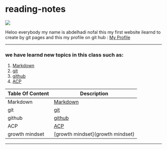 # reading-notes

![](http://news.efinancialcareers.com/binaries/content/gallery/efinancial-careers/articles/2019/03/programmer.jpg)

 Heloo everybody my name is abdelhadi nofal this my first website 
 ilearnd to create by git pages and this my profile on git hub : [My Profile](https://github.com/abdelhadi-nofal)
 
 ***
 
### we have learnd new topics in this class such as:


1. [Markdown](Markdown)
2. [git](git) 
3. [github](github)
4. [ACP](ACP)  


| Table Of Content      | Description                           |
| --------------------- | -----------                           |
| Markdown              | [Markdown](Markdown)                  |
| git                   | [git](git)                            |
| github                | [github](github)                      |   
| ACP                   | [ACP](ACP)                            |
| growth mindset        | [growth mindset](growth mindset)      |
***


